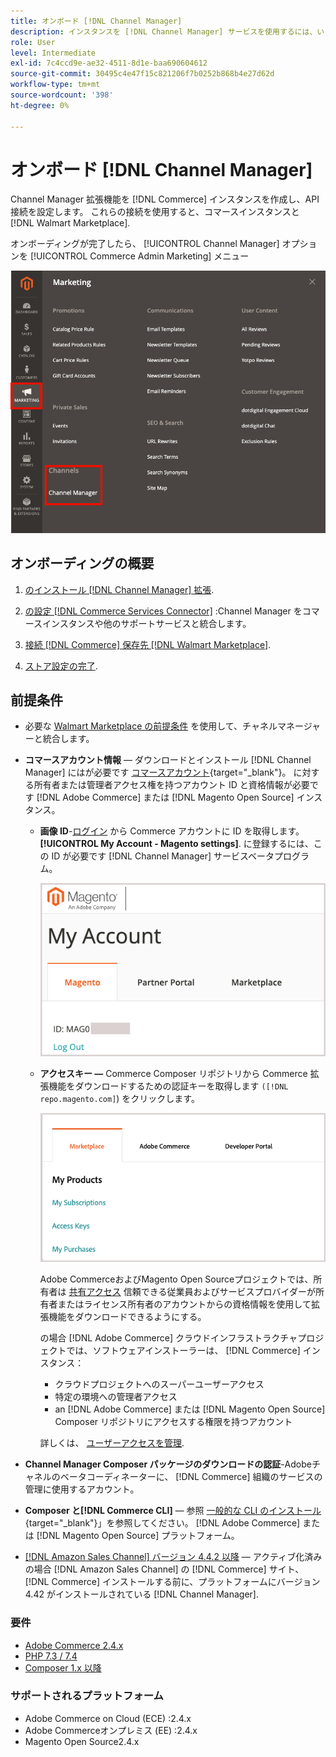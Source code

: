 ```yaml
---
title: オンボード [!DNL Channel Manager]
description: インスタンスを [!DNL Channel Manager] サービスを使用するには、いくつかのオンボーディング手順を完了します。
role: User
level: Intermediate
exl-id: 7c4ccd9e-ae32-4511-8d1e-baa690604612
source-git-commit: 30495c4e47f15c821206f7b0252b868b4e27d62d
workflow-type: tm+mt
source-wordcount: '398'
ht-degree: 0%

---
```



# オンボード [!DNL Channel Manager]

Channel Manager 拡張機能を [!DNL Commerce] インスタンスを作成し、API 接続を設定します。 これらの接続を使用すると、コマースインスタンスと [!DNL Walmart Marketplace].

オンボーディングが完了したら、 [!UICONTROL Channel Manager] オプションを [!UICONTROL Commerce Admin Marketing] メニュー

![[!DNL Channel Manager] 管理ビューのオプション](assets/channel-manager-admin-view.png)

## オンボーディングの概要

1. [のインストール [!DNL Channel Manager] 拡張](install.md).

1. [の設定 [!DNL Commerce Services Connector]](connect.md) :Channel Manager をコマースインスタンスや他のサポートサービスと統合します。

1. [接続 [!DNL Commerce] 保存先 [!DNL Walmart Marketplace]](connect.md).

1. [ストア設定の完了](complete-store-setup.md).

## 前提条件

- 必要な [Walmart Marketplace の前提条件](walmart-prerequisites.md) を使用して、チャネルマネージャーと統合します。

- **コマースアカウント情報** — ダウンロードとインストール [!DNL Channel Manager] にはが必要です [コマースアカウント](https://docs.magento.com/user-guide/magento/magento-account.html){target=&quot;_blank&quot;}。 に対する所有者または管理者アクセス権を持つアカウント ID と資格情報が必要です [!DNL Adobe Commerce] または [!DNL Magento Open Source] インスタンス。

   - **画像 ID**-[ログイン](https://account.magento.com/customer/account/login/) から Commerce アカウントに ID を取得します。 **[!UICONTROL My Account - Magento settings]**. に登録するには、この ID が必要です [!DNL Channel Manager] サービスベータプログラム。

      ![[!DNL MAGEID] コマースアカウント設定で](assets/mageid-my-commerce-account.png)

   - **アクセスキー —** Commerce Composer リポジトリから Commerce 拡張機能をダウンロードするための認証キーを取得します `([!DNL repo.magento.com]`) をクリックします。

      ![[!UICONTROL Commerce Marketplace access keys]](assets/commerce-marketplace-access-keys.png)

      Adobe CommerceおよびMagento Open Sourceプロジェクトでは、所有者は [共有アクセス](https://docs.magento.com/user-guide/magento/magento-account-share.html) 信頼できる従業員およびサービスプロバイダーが所有者またはライセンス所有者のアカウントからの資格情報を使用して拡張機能をダウンロードできるようにする。

      の場合 [!DNL Adobe Commerce] クラウドインフラストラクチャプロジェクトでは、ソフトウェアインストーラーは、 [!DNL Commerce] インスタンス：

      - クラウドプロジェクトへのスーパーユーザーアクセス
      - 特定の環境への管理者アクセス
      - an [!DNL Adobe Commerce] または [!DNL Magento Open Source] Composer リポジトリにアクセスする権限を持つアカウント

      詳しくは、 [ユーザーアクセスを管理](https://devdocs.magento.com/cloud/project/user-admin.html).


- **Channel Manager Composer パッケージのダウンロードの認証**-Adobeチャネルのベータコーディネーターに、 [!DNL Commerce] 組織のサービスの管理に使用するアカウント。
- **Composer と[!DNL Commerce CLI]**  — 参照 [一般的な CLI のインストール](https://devdocs.magento.com/extensions/install/){target=&quot;_blank&quot;}」を参照してください。 [!DNL Adobe Commerce] または [!DNL Magento Open Source] プラットフォーム。
- [[!DNL Amazon Sales Channel] バージョン 4.4.2 以降](https://experienceleague.adobe.com/docs/commerce-channels/amazon/release-notes.html) — アクティブ化済みの場合 [!DNL Amazon Sales Channel] の [!DNL Commerce] サイト、 [!DNL Commerce] インストールする前に、プラットフォームにバージョン 4.42 がインストールされている [!DNL Channel Manager].

### 要件

- [Adobe Commerce 2.4.x](https://devdocs.magento.com/release/released-versions.html)
- [PHP 7.3 / 7.4](https://devdocs.magento.com/guides/v2.4/install-gde/prereq/php-settings.html)
- [Composer 1.x 以降](https://devdocs.magento.com/cloud/reference/cloud-composer.html)


### サポートされるプラットフォーム

- Adobe Commerce on Cloud (ECE) :2.4.x
- Adobe Commerceオンプレミス (EE) :2.4.x
- Magento Open Source2.4.x
